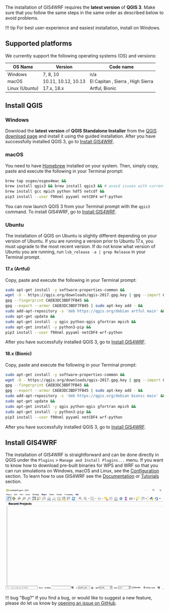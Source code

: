 The installation of GIS4WRF requires the **latest version** of **QGIS 3**. Make sure that you follow the same steps in the same order as described below to avoid problems.

!!! tip
    For best user-experience and easiest installation, install on Windows.

## Supported platforms
We currently support the following operating systems (OS) and versions:

| OS Name       | Version               | Code name                         |
|---------------|-----------------------|-----------------------------------|
|Windows        | 7, 8, 10              | n/a                               |
|macOS          | 10.11, 10.12, 10.13   | El Capitan , Sierra , High Sierra |
|Linux (Ubuntu) | 17.x, 18.x            | Artful, Bionic                    |

## Install QGIS

### Windows
Download the **latest version** of **QGIS Standalone Installer** from the [QGIS download page](https://www.qgis.org/en/site/forusers/download#windows) and install it using the guided installation. After you have successfully installed QGIS 3, go to [Install GIS4WRF](#install-gis4wrf).

### macOS

You need to have [Homebrew](https://brew.sh/) installed on your system. Then, simply copy, paste and execute the following in your Terminal prompt:

```bash
brew tap osgeo/osgeo4mac &&
brew install qgis3 && brew install qgis3 && # avoid issues with current formula
brew install gcc mpich python hdf5 netcdf &&
pip3 install --user f90nml pyyaml netCDF4 wrf-python
```

You can now launch QGIS 3 from your Terminal prompt with the `qgis3` command. To install GIS4WRF, go to [Install GIS4WRF](#install-gis4wrf).

### Ubuntu
The installation of QGIS on Ubuntu is slightly different depending on your version of Ubuntu. If you are running a version prior to Ubuntu 17.x, you must upgrade to the most recent version. If do not know what version of Ubuntu you are running, run `lsb_release -a | grep Release` in your Terminal prompt.

#### 17.x (Artful)

Copy, paste and execute the following in your Terminal prompt:

```bash
sudo apt-get install -y software-properties-common &&
wget -O - https://qgis.org/downloads/qgis-2017.gpg.key | gpg --import &&
gpg --fingerprint CAEB3DC3BDF7FB45 &&
gpg --export --armor CAEB3DC3BDF7FB45 | sudo apt-key add - &&
sudo add-apt-repository -s 'deb https://qgis.org/debian artful main' &&
sudo apt-get update &&
sudo apt-get install -y qgis python-qgis gfortran mpich &&
sudo apt-get install -y python3-pip &&
pip3 install --user f90nml pyyaml netCDF4 wrf-python
```

After you have successfully installed QGIS 3, go to [Install GIS4WRF](#install-gis4wrf).

#### 18.x (Bionic)

Copy, paste and execute the following in your Terminal prompt:

```bash
sudo apt-get install -y software-properties-common &&
wget -O - https://qgis.org/downloads/qgis-2017.gpg.key | gpg --import &&
gpg --fingerprint CAEB3DC3BDF7FB45 &&
gpg --export --armor CAEB3DC3BDF7FB45 | sudo apt-key add - &&
sudo add-apt-repository -s 'deb https://qgis.org/debian bionic main' &&
sudo apt-get update &&
sudo apt-get install -y qgis python-qgis gfortran mpich &&
sudo apt-get install -y python3-pip &&
pip3 install --user f90nml pyyaml netCDF4 wrf-python
```
After you have successfully installed QGIS 3, go to [Install GIS4WRF](#install-gis4wrf).

## Install GIS4WRF

The installation of GIS4WRF is straightforward and can be done directly in QGIS under the `Plugins` > `Manage and Install Plugins...` menu. If you want to know how to download pre-built binaries for WPS and WRF so that you can run simulations on Windows, macOS and Linux, see the [Configuration](../configuration) section. To learn how to use GIS4WRF see the [Documentation](../documentation/overview) or [Tutorials](../tutorials) section.

![Install GIS4WRF](../assets/images/gis4wrf-installation.gif)

!!! bug "Bug?"
    If you find a bug, or would like to suggest a new feature, please do let us know by [opening an issue on GitHub](https://github.com/GIS4WRF/gis4wrf/issues).